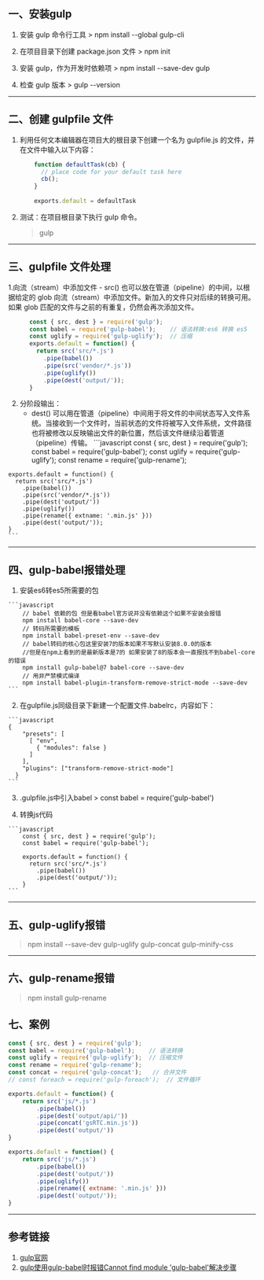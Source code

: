## 一、安装gulp
   1. 安装 gulp 命令行工具
     > npm install --global gulp-cli
     
   2. 在项目目录下创建 package.json 文件
     > npm init
     
   3. 安装 gulp，作为开发时依赖项
     > npm install --save-dev gulp
     
   4. 检查 gulp 版本
     > gulp --version
   
  ------ 
  
##  二、创建 gulpfile 文件        
  1. 利用任何文本编辑器在项目大的根目录下创建一个名为 gulpfile.js 的文件，并在文件中输入以下内容：
    
     ```javascript
         function defaultTask(cb) {
           // place code for your default task here
           cb();
         }
         
         exports.default = defaultTask
     ```
     
  2. 测试：在项目根目录下执行 gulp 命令。
       > gulp 
  
  ---- 
  
## 三、gulpfile 文件处理
  
   1.向流（stream）中添加文件
     - src() 也可以放在管道（pipeline）的中间，以根据给定的 glob 向流（stream）中添加文件。新加入的文件只对后续的转换可用。如果 glob 匹配的文件与之前的有重复，仍然会再次添加文件。
   ```javascript
         const { src, dest } = require('gulp');
         const babel = require('gulp-babel');    // 语法转换:es6 转换 es5
         const uglify = require('gulp-uglify');  // 压缩
         exports.default = function() {
           return src('src/*.js')
             .pipe(babel())
             .pipe(src('vendor/*.js'))
             .pipe(uglify())
             .pipe(dest('output/'));
         }
   ```
  
  2. 分阶段输出：
     - dest() 可以用在管道（pipeline）中间用于将文件的中间状态写入文件系统。当接收到一个文件时，当前状态的文件将被写入文件系统，文件路径也将被修改以反映输出文件的新位置，然后该文件继续沿着管道（pipeline）传输。
    ```javascript
    const { src, dest } = require('gulp');
    const babel = require('gulp-babel');
    const uglify = require('gulp-uglify');
    const rename = require('gulp-rename');
    
    exports.default = function() {
      return src('src/*.js')
        .pipe(babel())
        .pipe(src('vendor/*.js'))
        .pipe(dest('output/'))
        .pipe(uglify())
        .pipe(rename({ extname: '.min.js' }))
        .pipe(dest('output/'));
    }
    ```  
  -------
  
##  四、gulp-babel报错处理
  
  1. 安装es6转es5所需要的包

    ```javascript
        // babel 依赖的包 但是看babel官方说并没有依赖这个如果不安装会报错
        npm install babel-core --save-dev
        // 转码所需要的模板
        npm install babel-preset-env --save-dev
        // babel转码的核心包这里安装7的版本如果不写默认安装8.0.0的版本
        //但是在npm上看到的是最新版本是7的 如果安装了8的版本会一直报找不到babel-core的错误
        npm install gulp-babel@7 babel-core --save-dev
        // 用非严禁模式编译
        npm install babel-plugin-transform-remove-strict-mode --save-dev
    ```   
    
   2. 在gulpfile.js同级目录下新建一个配置文件.babelrc，内容如下：
   
    ```javascript
    {
        "presets": [
          [ "env",
            { "modules": false }
          ]
        ],
        "plugins": ["transform-remove-strict-mode"]
      }
    ```  
  3. .gulpfile.js中引入babel
    > const babel = require('gulp-babel')
    
  
  4. 转换js代码
  
    ```javascript
        const { src, dest } = require('gulp');
        const babel = require('gulp-babel');
        
        exports.default = function() {
          return src('src/*.js')
            .pipe(babel())
            .pipe(dest('output/'));
        }
    ```    
 ----
 
## 五、gulp-uglify报错
   > npm install --save-dev gulp-uglify gulp-concat gulp-minify-css
---

## 六、gulp-rename报错
   > npm install gulp-rename   
   
## 七、案例

```javascript
const { src, dest } = require('gulp');
const babel = require('gulp-babel');    // 语法转换
const uglify = require('gulp-uglify');  // 压缩文件
const rename = require('gulp-rename');
const concat = require('gulp-concat');   // 合并文件
// const foreach = require('gulp-foreach');  // 文件循环

exports.default = function() {
    return src('js/*.js')
        .pipe(babel())
        .pipe(dest('output/api/'))
        .pipe(concat('gsRTC.min.js'))
        .pipe(dest('output/'))
}

exports.default = function() {
    return src('js/*.js')
        .pipe(babel())
        .pipe(dest('output/'))
        .pipe(uglify())
        .pipe(rename({ extname: '.min.js' }))
        .pipe(dest('output/'));
}
```   
   
   -------
## 参考链接
   1. [gulp官网](https://www.gulpjs.com.cn/docs/getting-started/working-with-files/)
   2. [gulp使用gulp-babel时报错Cannot find module 'gulp-babel'解决步骤](https://www.cnblogs.com/xiruyue/p/13634901.html)